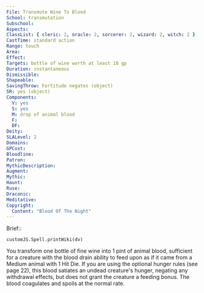 ```yaml
---
File: Transmute Wine To Blood
School: transmutation
Subschool: 
Aspects: 
ClassList: { cleric: 2, oracle: 2, sorcerer: 2, wizard: 2, witch: 2 }
CastTime: standard action
Range: touch
Area: 
Effect: 
Targets: bottle of wine worth at least 10 gp
Duration: instantaneous
Dismissible: 
Shapeable: 
SavingThrow: Fortitude negates (object)
SR: yes (object)
Components:
  V: yes
  S: yes
  M: drop of animal blood
  F: 
  DF: 
Deity: 
SLALevel: 2
Domains: 
GPCost: 
Bloodline: 
Patron: 
MythicDescription: 
Augment: 
Mythic: 
Haunt: 
Ruse: 
Draconic: 
Meditative: 
Copyright:
  Content: "Blood Of The Night"
---
```

Brief:: 

```dataviewjs
customJS.Spell.printWiki(dv)
```

You transform one bottle of fine wine into 1 pint of animal blood, sufficient for a creature with the blood drain ability to feed upon as if it came from a Medium animal with 1 Hit Die. If you are using the optional hunger rules (see page 22), this blood satiates an undead creature's hunger, negating any withdrawal effects, but does not grant the creature a feeding bonus. The blood coagulates and spoils at the normal rate.
